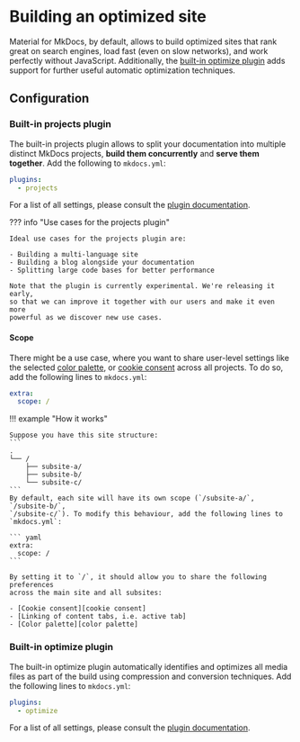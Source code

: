 # Building an optimized site

Material for MkDocs, by default, allows to build optimized sites that rank great
on search engines, load fast (even on slow networks), and work perfectly without
JavaScript. Additionally, the [built-in optimize plugin] adds support for
further useful automatic optimization techniques.

  [built-in optimize plugin]: #built-in-optimize-plugin

## Configuration

### Built-in projects plugin

<!-- md:sponsors -->
<!-- md:version insiders-4.38.0 -->
<!-- md:plugin [projects] – built-in -->
<!-- md:flag experimental -->

The built-in projects plugin allows to split your documentation into multiple
distinct MkDocs projects, __build them concurrently__ and
__serve them together__. Add the following to `mkdocs.yml`:

``` yaml
plugins:
  - projects
```

For a list of all settings, please consult the [plugin documentation].

  [projects]: ../plugins/projects.md
  [plugin documentation]: ../plugins/projects.md

??? info "Use cases for the projects plugin"

    Ideal use cases for the projects plugin are:

    - Building a multi-language site
    - Building a blog alongside your documentation
    - Splitting large code bases for better performance

    Note that the plugin is currently experimental. We're releasing it early,
    so that we can improve it together with our users and make it even more
    powerful as we discover new use cases.

#### Scope

<!-- md:version 8.0.0 -->
<!-- md:default none -->

There might be a use case, where you want to share user-level settings like
the selected [color palette], or [cookie consent] across all projects. To do
so, add the following lines to `mkdocs.yml`:

``` yaml
extra:
  scope: /
```

!!! example "How it works"

    Suppose you have this site structure:
    ```
    .
    └── /
        ├── subsite-a/
        ├── subsite-b/
        └── subsite-c/
    ```
    By default, each site will have its own scope (`/subsite-a/`, `/subsite-b/`,
    `/subsite-c/`). To modify this behaviour, add the following lines to
    `mkdocs.yml`:

    ``` yaml
    extra:
      scope: /
    ```

    By setting it to `/`, it should allow you to share the following preferences
    across the main site and all subsites:

    - [Cookie consent][cookie consent]
    - [Linking of content tabs, i.e. active tab]
    - [Color palette][color palette]

  [Scope support]: https://github.com/squidfunk/mkdocs-material/releases/tag/8.0.0
  [cookie consent]: ../setup/ensuring-data-privacy.md#cookie-consent
  [Linking of content tabs, i.e. active tab]: ../reference/content-tabs.md
  [color palette]: ../setup/changing-the-colors.md#color-palette

### Built-in optimize plugin

<!-- md:sponsors -->
<!-- md:version insiders-4.29.0 -->
<!-- md:plugin [optimize] – built-in -->
<!-- md:flag experimental -->

The built-in optimize plugin automatically identifies and optimizes all media
files as part of the build using compression and conversion techniques. Add
the following lines to `mkdocs.yml`:

``` yaml
plugins:
  - optimize
```

For a list of all settings, please consult the [plugin documentation][optimize].

  [optimize]: ../plugins/optimize.md
